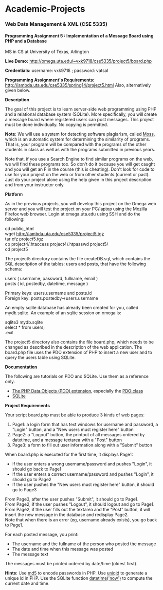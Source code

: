 # Academic-Projects
### Web Data Management & XML (CSE 5335)
#### Programming Assignment 5 : Implementation of a Message Board using PHP and a Database
MS in CS at University of Texas, Arlington

**Live Demo:** http://omega.uta.edu/~vxk9718/cse5335/project5/board.php

**Credentials:** username: vxk9718 ; password: vatsal

**Programming Assignment's Requirements:** http://lambda.uta.edu/cse5335/spring14/project5.html Also, alternatively given below.

**Description**

The goal of this project is to learn server-side web programming using PHP and a relational database system (SQLite). More specifically, you will create a message board where registered users can post messages. This project must be done individually. No copying is permitted.

**Note:** We will use a system for detecting software plagiarism, called [Moss](http://theory.stanford.edu/~aiken/moss/), which is an automatic system for determining the similarity of programs. That is, your program will be compared with the programs of the other students in class as well as with the programs submitted in previous years.

Note that, if you use a Search Engine to find similar programs on the web, we will find these programs too. So don't do it because you will get caught and you will get an F in the course (this is cheating). Don't look for code to use for your project on the web or from other students (current or past). Just do your project alone using the help given in this project description and from your instructor only.

**Platform**

As in the previous projects, you will develop this project on the Omega web server and you will test the project on your PC/laptop using the Mozilla Firefox web browser. Login at omega.uta.edu using SSH and do the following:

cd public_html  
wget http://lambda.uta.edu/cse5335/project5.tgz  
tar xfz project5.tgz  
cp project4/.htaccess project4/.htpasswd project5/  
cd project5

The project5 directory contains the file createDB.sql, which contains the SQL description of the tables: users and posts, that have the following schema:

users ( username, password, fullname, email )  
posts ( id, postedby, datetime, message )

Primary keys: users.username and posts.id  
Foreign key: posts.postedby->users.username

An empty sqlite database has already been created for you, called mydb.sqlite. An example of an sqlite session on omega is:

sqlite3 mydb.sqlite  
select * from users;  
.exit

The project5 directory also contains the file board.php, which needs to be changed as described in the description of the web application. The board.php file uses the PDO extension of PHP to insert a new user and to query the users table using SQLite.

**Documentation**

The following are tutorials on PDO and SQLite. Use them as a reference only.

* [The PHP Data Objects (PDO) extension](http://php.net/manual/en/intro.pdo.php), especially the [PDO class](http://www.php.net/manual/en/class.pdo.php)
* [SQLite](http://sqlite.org/)

**Project Requirements**

Your script board.php must be able to produce 3 kinds of web pages:

1. Page1: a login form that has text windows for username and password, a "Login" button, and a "New users must register here" button
2. Page2: a "Logout" button, the printout of all messages ordered by datetime, and a message textarea with a "Post" button
3. Page3: a form to fill out user information along with a "Submit" button 

When board.php is executed for the first time, it displays Page1:

* If the user enters a wrong username/password and pushes "Login", it should go back to Page1
* If the user enters a correct username/password and pushes "Login", it should go to Page2
* If the user pushes the "New users must register here" button, it should go to Page3 

From Page3, after the user pushes "Submit", it should go to Page1.  
From Page2, if the user pushes "Logout", it should logout and go to Page1.  
From Page2, if the user fills out the textarea and the "Post" button, it will insert the new message in the database and redisplay Page2.  
Note that when there is an error (eg, username already exists), you go back to Page1.

For each posted message, you print:

* The username and the fullname of the person who posted the message
* The date and time when this message was posted
* The message text 

The messages must be printed ordered by date/time (oldest first).

**Hints:** Use [md5](http://us2.php.net/manual/en/function.md5.php) to encode passwords in PHP. Use [uniqid](http://php.net/manual/en/function.uniqid.php) to generate a unique id in PHP. Use the SQLite function [datetime('now')](http://sqlite.org/lang_datefunc.html) to compute the current date and time.